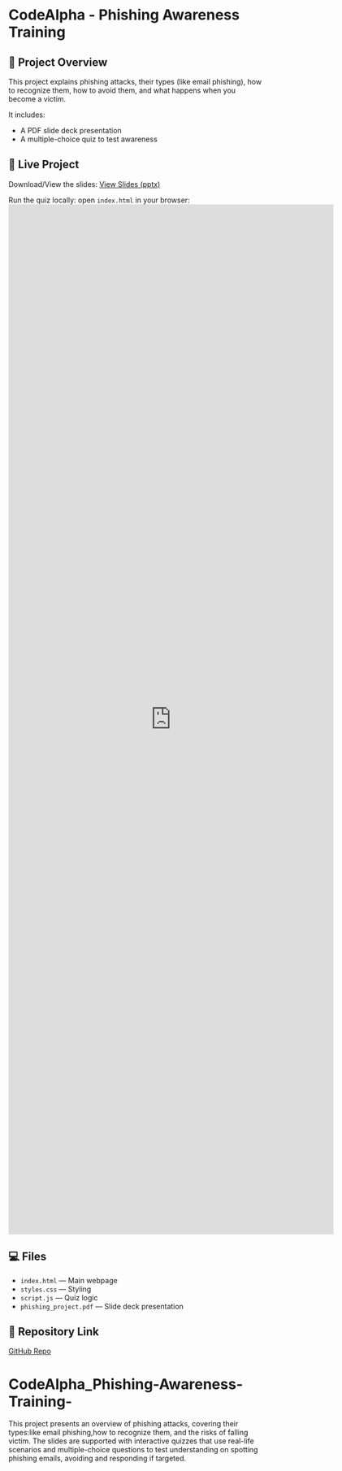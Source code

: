 # CodeAlpha - Phishing Awareness Training

## 📌 Project Overview
This project explains phishing attacks, their types (like email phishing), how to recognize them, how to avoid them, and what happens when you become a victim.  

It includes:
- A PDF slide deck presentation  
- A multiple-choice quiz to test awareness  

## 🚀 Live Project
Download/View the slides:
[View Slides (pptx)](phishing_project.pptx)

Run the quiz locally: open `index.html` in your browser:  <iframe src="https://docs.google.com/forms/d/e/1FAIpQLSfW8SjMezj5ouBsssA_IYCMsVxyxbVCN07rLLhIVaWbEp4_dQ/viewform?embedded=true" width="640" height="2028" frameborder="0" marginheight="0" marginwidth="0">Loading…</iframe>

## 💻 Files
- `index.html` — Main webpage  
- `styles.css` — Styling  
- `script.js` — Quiz logic  
- `phishing_project.pdf` — Slide deck presentation  

## 🔗 Repository Link
[GitHub Repo](https://github.com/YourUsername/CodeAlpha_Phishing-Awareness-Training)
# CodeAlpha_Phishing-Awareness-Training-
This project presents an overview of phishing attacks, covering their types:like email phishing,how to recognize them, and the risks of falling victim. The slides are supported with interactive quizzes that use real-life scenarios and multiple-choice questions to test understanding on spotting phishing emails, avoiding and responding if targeted.
